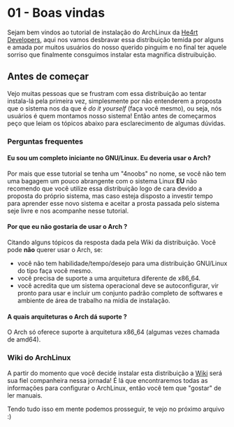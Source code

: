 # 01 - Boas vindas

Sejam bem vindos ao tutorial de instalação do ArchLinux da [He4rt Developers](discord.io/He4rt), aqui nos vamos desbravar essa distribuição temida por alguns e amada por muitos usuários do nosso querido pinguim e no final ter aquele sorriso que finalmente consguimos instalar esta magnifica distruibuição.

## Antes de começar

Vejo muitas pessoas que se frustram com essa distribuição ao tentar instala-lá pela primeira vez, simplesmente por não entenderem a proposta que o sistema nos da que é *do it yourself* (faça você mesmo), ou seja, nós usuários é quem montamos nosso sistema! Então antes de começarmos peço que leiam os tópicos abaixo para esclarecimento de algumas dúvidas.

### Perguntas frequentes

#### Eu sou um completo iniciante no GNU/Linux. Eu deveria usar o Arch?

Por mais que esse tutorial se tenha um "4noobs" no nome, se você não tem uma bagagem um pouco abrangente com o sistema Linux **EU** não recomendo que você utilize essa distribuição logo de cara devido a proposta do próprio sistema, mas caso esteja disposto a investir tempo para aprender esse novo sistema e aceitar a prosta passada pelo sistema seje livre e nos acompanhe nesse tutorial.

#### Por que eu não gostaria de usar o Arch ?

Citando alguns tópicos da resposta dada pela Wiki da distribuição. Você pode **não** querer usar o Arch, se:

* você não tem habilidade/tempo/desejo para uma distribuição GNU/Linux do tipo faça você mesmo.
* você precisa de suporte a uma arquitetura diferente de x86_64.
* você acredita que um sistema operacional deve se autoconfigurar, vir pronto para usar e incluir um conjunto padrão completo de softwares e ambiente de área de trabalho na mídia de instalação.

#### A quais arquiteturas o Arch dá suporte ?

O Arch só oferece suporte à arquitetura x86_64 (algumas vezes chamada de amd64).

### Wiki do ArchLinux

A partir do momento que você decide instalar esta distribuição a [Wiki](https://wiki.archlinux.org/index.php/Main_page_(Portugu%C3%AAs)) será sua fiel companheira nessa jornada! É lá que encontraremos todas as informações para configurar o ArchLinux, então você tem que "gostar" de ler manuais.

Tendo tudo isso em mente podemos prosseguir, te vejo no próximo arquivo :)
